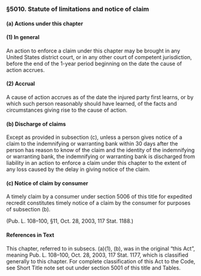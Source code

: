 ### §5010. Statute of limitations and notice of claim ###

#### (a) Actions under this chapter ####

#### (1) In general ####

An action to enforce a claim under this chapter may be brought in any United States district court, or in any other court of competent jurisdiction, before the end of the 1-year period beginning on the date the cause of action accrues.

#### (2) Accrual ####

A cause of action accrues as of the date the injured party first learns, or by which such person reasonably should have learned, of the facts and circumstances giving rise to the cause of action.

#### (b) Discharge of claims ####

Except as provided in subsection (c), unless a person gives notice of a claim to the indemnifying or warranting bank within 30 days after the person has reason to know of the claim and the identity of the indemnifying or warranting bank, the indemnifying or warranting bank is discharged from liability in an action to enforce a claim under this chapter to the extent of any loss caused by the delay in giving notice of the claim.

#### (c) Notice of claim by consumer ####

A timely claim by a consumer under section 5006 of this title for expedited recredit constitutes timely notice of a claim by the consumer for purposes of subsection (b).

(Pub. L. 108–100, §11, Oct. 28, 2003, 117 Stat. 1188.)

#### References in Text ####

This chapter, referred to in subsecs. (a)(1), (b), was in the original “this Act”, meaning Pub. L. 108–100, Oct. 28, 2003, 117 Stat. 1177, which is classified generally to this chapter. For complete classification of this Act to the Code, see Short Title note set out under section 5001 of this title and Tables.